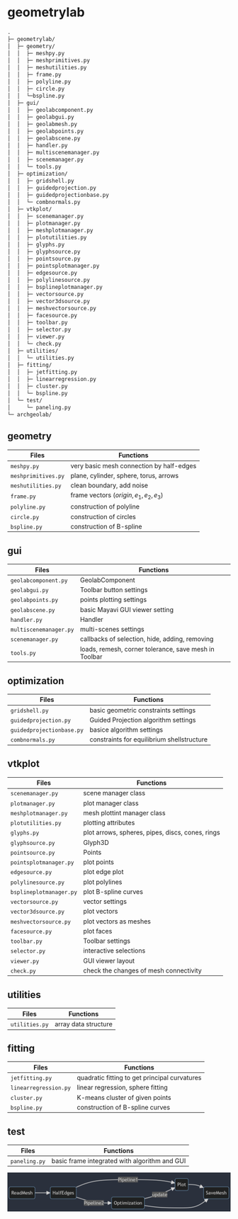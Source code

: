 # geometrylab

``` { .sh .no-copy }
.
├─ geometrylab/
│  ├─ geometry/
│  │  ├─ meshpy.py
│  │  ├─ meshprimitives.py
│  │  ├─ meshutilities.py
│  │  ├─ frame.py
│  │  ├─ polyline.py
│  │  ├─ circle.py
│  │  └─bspline.py
│  ├─ gui/
│  │  ├─ geolabcomponent.py
│  │  ├─ geolabgui.py
│  │  ├─ geolabmesh.py
│  │  ├─ geolabpoints.py
│  │  ├─ geolabscene.py
│  │  ├─ handler.py
│  │  ├─ multiscenemanager.py
│  │  ├─ scenemanager.py
│  │  └─ tools.py
│  ├─ optimization/
│  │  ├─ gridshell.py
│  │  ├─ guidedprojection.py
│  │  ├─ guidedprojectionbase.py
│  │  └─ combnormals.py
│  ├─ vtkplot/
│  │  ├─ scenemanager.py
│  │  ├─ plotmanager.py
│  │  ├─ meshplotmanager.py
│  │  ├─ plotutilities.py
│  │  ├─ glyphs.py
│  │  ├─ glyphsource.py
│  │  ├─ pointsource.py
│  │  ├─ pointsplotmanager.py
│  │  ├─ edgesource.py
│  │  ├─ polylinesource.py
│  │  ├─ bsplineplotmanager.py
│  │  ├─ vectorsource.py
│  │  ├─ vector3dsource.py
│  │  ├─ meshvectorsource.py
│  │  ├─ facesource.py
│  │  ├─ toolbar.py
│  │  ├─ selector.py
│  │  ├─ viewer.py
│  │  └─ check.py
│  ├─ utilities/
│  │  └─ utilities.py
│  ├─ fitting/
│  │  ├─ jetfitting.py
│  │  ├─ linearregression.py
│  │  ├─ cluster.py
│  │  └─ bspline.py
│  └─ test/
│     └─ paneling.py
└─ archgeolab/
```

## geometry

|  Files              | Functions                               |
| ------------------- | --------------------------------------- |
| `meshpy.py`         | very basic mesh connection by half-edges|
| `meshprimitives.py` | plane, cylinder, sphere, torus, arrows  |
| `meshutilities.py`  | clean boundary, add noise               |
| `frame.py`          | frame vectors $(origin,e_1,e_2,e_3)$    |
| `polyline.py`       | construction of polyline                |
| `circle.py`         | construction of circles                 |
| `bspline.py`        | construction of B-spline                |


## gui

|  Files                 | Functions                                             |
| ---------------------- | ----------------------------------------------------- |
| `geolabcomponent.py`   | GeolabComponent                                       |
| `geolabgui.py`         | Toolbar button settings                               |
| `geolabpoints.py`      | points plotting settings                              |
| `geolabscene.py`       | basic Mayavi GUI viewer setting                       |
| `handler.py`           | Handler                                               |
| `multiscenemanager.py` | multi-scenes settings                                 |
| `scenemanager.py`      | callbacks of selection, hide, adding, removing        |
| `tools.py`             | loads, remesh, corner tolerance, save mesh in Toolbar |


## optimization

|  Files                    | Functions                                  |
| ------------------------- | ------------------------------------------ |
| `gridshell.py`            | basic geometric constraints settings       |
| `guidedprojection.py`     | Guided Projection algorithm settings       |
| `guidedprojectionbase.py` | basice algorithm settings                  |
| `combnormals.py`          | constraints for equilibrium shellstructure |

## vtkplot

|  Files                  | Functions                                        |
| ----------------------- | ------------------------------------------------ |
| `scenemanager.py`       | scene manager class                              |
| `plotmanager.py`        | plot manager class                               |
| `meshplotmanager.py`    | mesh plottint manager class                      |
| `plotutilities.py`      | plotting attributes                              |  
| `glyphs.py`             | plot arrows, spheres, pipes, discs, cones, rings |
| `glyphsource.py`        | Glyph3D                                          |
| `pointsource.py`        | Points                                           |
| `pointsplotmanager.py`  | plot points                                      |
| `edgesource.py`         | plot edge plot                                   |
| `polylinesource.py`     | plot polylines                                   |
| `bsplineplotmanager.py` | plot B-spline curves                             |
| `vectorsource.py`       | vector settings                                  |
| `vector3dsource.py`     | plot vectors                                     |
| `meshvectorsource.py`   | plot vectors as meshes                           |
| `facesource.py`         | plot faces                                       |
| `toolbar.py`            | Toolbar settings                                 |
| `selector.py`           | interactive selections                           |
| `viewer.py`             | GUI viewer layout                                |
| `check.py`              | check the changes of mesh connectivity           |

## utilities

|  Files          | Functions            |
| --------------- | -------------------- |
| `utilities.py`  | array data structure |

## fitting

|  Files                | Functions                                     |
| --------------------- | --------------------------------------------- |
| `jetfitting.py`       | quadratic fitting to get principal curvatures |
| `linearregression.py` | linear regression, sphere fitting             |
| `cluster.py`          | K-means cluster of given points               |
| `bspline.py`          | construction of B-spline curves               |

## test

|  Files          | Functions                                     |
| --------------- | --------------------------------------------- |
| `paneling.py`   | basic frame integrated with algorithm and GUI |


![File](../assets/frame.png)
